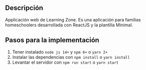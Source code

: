 ## Descripción

Applicación web de Learning Zone. Es una aplicación para familias homeschoolers desarrollada con ReactJS y la plantilla Minimal.

## Pasos para la implementación 

1. Tener instalado `node js 14+` y `npm 6+` o `yarn 2+`
2. Instalar las dependencias con `npm install` o `yarn install`
3. Levantar el servidor con `npm run start` o `yarn start`
